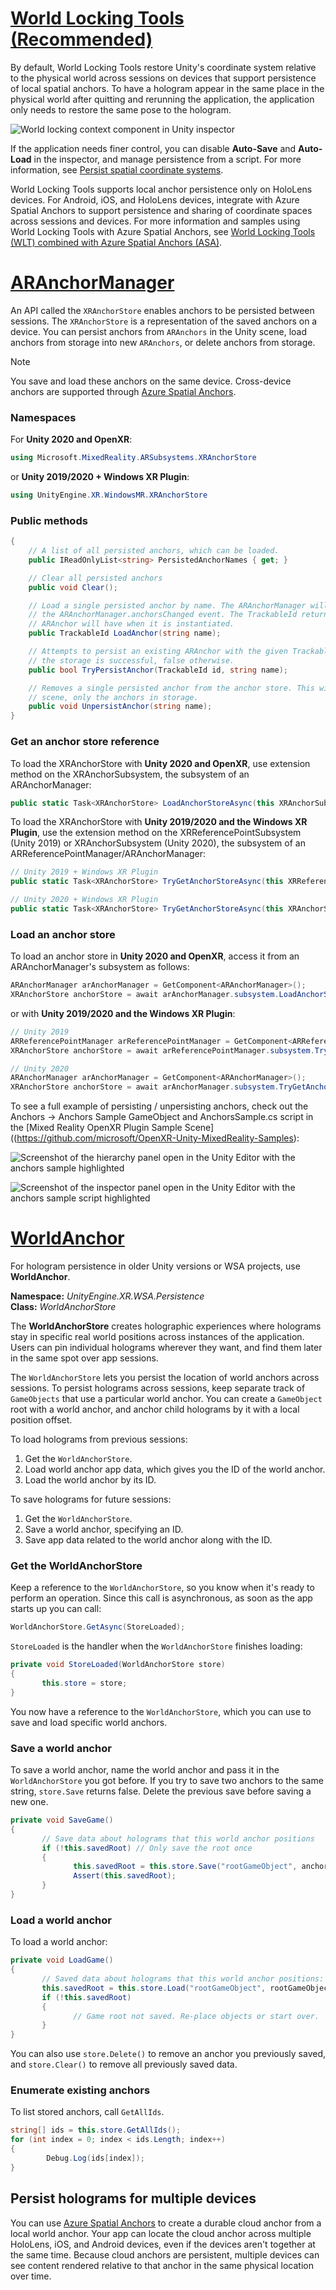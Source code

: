 # [World Locking Tools (Recommended)](#tab/wlt)

By default, World Locking Tools restore Unity's coordinate system relative to the physical world across sessions on devices that support persistence of local spatial anchors. To have a hologram appear in the same place in the physical world after quitting and rerunning the application, the application only needs to restore the same pose to the hologram.

![World locking context component in Unity inspector](../../images/world-locking-tools-img-02.png)

If the application needs finer control, you can disable **Auto-Save** and **Auto-Load** in the inspector, and manage persistence from a script. For more information, see [Persist spatial coordinate systems](/mixed-reality/world-locking-tools/documentation/concepts/advanced/persistence).

World Locking Tools supports local anchor persistence only on HoloLens devices. For Android, iOS, and HoloLens devices, integrate with Azure Spatial Anchors to support persistence and sharing of coordinate spaces across sessions and devices. For more information and samples using World Locking Tools with Azure Spatial Anchors, see [World Locking Tools (WLT) combined with Azure Spatial Anchors (ASA)](/mixed-reality/world-locking-tools/documentation/howtos/wlt_asa).

# [ARAnchorManager](#tab/anchorstore)

An API called the `XRAnchorStore` enables anchors to be persisted between sessions. The `XRAnchorStore` is a representation of the saved anchors on a device. You can persist anchors from `ARAnchors` in the Unity scene, load anchors from storage into new `ARAnchors`, or delete anchors from storage.

> [!NOTE]
> You save and load these anchors on the same device. Cross-device anchors are supported through [Azure Spatial Anchors](../../shared-experiences-in-unity.md#azure-spatial-anchors).

### Namespaces

For **Unity 2020 and OpenXR**:

```cs
using Microsoft.MixedReality.ARSubsystems.XRAnchorStore
```

or **Unity 2019/2020 + Windows XR Plugin**:

```cs
using UnityEngine.XR.WindowsMR.XRAnchorStore
```

### Public methods

```cs
{
    // A list of all persisted anchors, which can be loaded.
    public IReadOnlyList<string> PersistedAnchorNames { get; }

    // Clear all persisted anchors
    public void Clear();

    // Load a single persisted anchor by name. The ARAnchorManager will create this new anchor and report it in
    // the ARAnchorManager.anchorsChanged event. The TrackableId returned here is the same TrackableId the
    // ARAnchor will have when it is instantiated.
    public TrackableId LoadAnchor(string name);

    // Attempts to persist an existing ARAnchor with the given TrackableId to the local store. Returns true if
    // the storage is successful, false otherwise.
    public bool TryPersistAnchor(TrackableId id, string name);

    // Removes a single persisted anchor from the anchor store. This will not affect any ARAnchors in the Unity
    // scene, only the anchors in storage.
    public void UnpersistAnchor(string name);
}
```

### Get an anchor store reference

To load the XRAnchorStore with **Unity 2020 and OpenXR**, use extension method on the XRAnchorSubsystem, the subsystem of an ARAnchorManager:

``` cs
public static Task<XRAnchorStore> LoadAnchorStoreAsync(this XRAnchorSubsystem anchorSubsystem)
```

To load the XRAnchorStore with **Unity 2019/2020 and the Windows XR Plugin**, use the extension method on the XRReferencePointSubsystem (Unity 2019) or XRAnchorSubsystem (Unity 2020), the subsystem of an ARReferencePointManager/ARAnchorManager:

```cs
// Unity 2019 + Windows XR Plugin
public static Task<XRAnchorStore> TryGetAnchorStoreAsync(this XRReferencePointSubsystem anchorSubsystem);

// Unity 2020 + Windows XR Plugin
public static Task<XRAnchorStore> TryGetAnchorStoreAsync(this XRAnchorSubsystem anchorSubsystem);
```

### Load an anchor store

To load an anchor store in **Unity 2020 and OpenXR**, access it from an ARAnchorManager's subsystem as follows:

``` cs
ARAnchorManager arAnchorManager = GetComponent<ARAnchorManager>();
XRAnchorStore anchorStore = await arAnchorManager.subsystem.LoadAnchorStoreAsync();
```

or with **Unity 2019/2020 and the Windows XR Plugin**:

``` cs
// Unity 2019
ARReferencePointManager arReferencePointManager = GetComponent<ARReferencePointManager>();
XRAnchorStore anchorStore = await arReferencePointManager.subsystem.TryGetAnchorStoreAsync();

// Unity 2020
ARAnchorManager arAnchorManager = GetComponent<ARAnchorManager>();
XRAnchorStore anchorStore = await arAnchorManager.subsystem.TryGetAnchorStoreAsync();
```

To see a full example of persisting / unpersisting anchors, check out the Anchors -> Anchors Sample GameObject and AnchorsSample.cs script in the [Mixed Reality OpenXR Plugin Sample Scene]((https://github.com/microsoft/OpenXR-Unity-MixedReality-Samples):

![Screenshot of the hierarchy panel open in the Unity Editor with the anchors sample highlighted](../../images/openxr-features-img-04.png)

![Screenshot of the inspector panel open in the Unity Editor with the anchors sample script highlighted](../../images/openxr-features-img-05.png)

# [WorldAnchor](#tab/worldanchor)

For hologram persistence in older Unity versions or WSA projects, use **WorldAnchor**.

**Namespace:** *UnityEngine.XR.WSA.Persistence*<br>
**Class:** *WorldAnchorStore*

The **WorldAnchorStore** creates holographic experiences where holograms stay in specific real world positions across instances of the application. Users can pin individual holograms wherever they want, and find them later in the same spot over app sessions.

The `WorldAnchorStore` lets you persist the location of world anchors across sessions. To persist holograms across sessions, keep separate track of `GameObjects` that use a particular world anchor. You can create a `GameObject` root with a world anchor, and anchor child holograms by it with a local position offset.

To load holograms from previous sessions:

1. Get the `WorldAnchorStore`.
2. Load world anchor app data, which gives you the ID of the world anchor.
3. Load the world anchor by its ID.

To save holograms for future sessions:

1. Get the `WorldAnchorStore`.
2. Save a world anchor, specifying an ID.
3. Save app data related to the world anchor along with the ID.

### Get the WorldAnchorStore

Keep a reference to the `WorldAnchorStore`, so you know when it's ready to perform an operation. Since this call is asynchronous, as soon as the app starts up you can call:

```cs
WorldAnchorStore.GetAsync(StoreLoaded);
```

`StoreLoaded` is the handler when the `WorldAnchorStore` finishes loading:

```cs
private void StoreLoaded(WorldAnchorStore store)
{
       this.store = store;
}
```

You now have a reference to the `WorldAnchorStore`, which you can use to save and load specific world anchors.

### Save a world anchor

To save a world anchor, name the world anchor and pass it in the `WorldAnchorStore` you got before. If you try to save two anchors to the same string, `store.Save` returns false. Delete the previous save before saving a new one.

```cs
private void SaveGame()
{
       // Save data about holograms that this world anchor positions
       if (!this.savedRoot) // Only save the root once
       {
              this.savedRoot = this.store.Save("rootGameObject", anchor);
              Assert(this.savedRoot);
       }
}
```

### Load a world anchor

To load a world anchor:

```cs
private void LoadGame()
{
       // Saved data about holograms that this world anchor positions:
       this.savedRoot = this.store.Load("rootGameObject", rootGameObject);
       if (!this.savedRoot)
       {
              // Game root not saved. Re-place objects or start over.
       }
}
```

You can also use `store.Delete()` to remove an anchor you previously saved, and `store.Clear()` to remove all previously saved data.

### Enumerate existing anchors

To list stored anchors, call `GetAllIds`.

```cs
string[] ids = this.store.GetAllIds();
for (int index = 0; index < ids.Length; index++)
{
        Debug.Log(ids[index]);
}
```

## Persist holograms for multiple devices

You can use [Azure Spatial Anchors](/azure/spatial-anchors/overview) to create a durable cloud anchor from a local world anchor. Your app can locate the cloud anchor across multiple HoloLens, iOS, and Android devices, even if the devices aren't together at the same time. Because cloud anchors are persistent, multiple devices can see content rendered relative to that anchor in the same physical location over time.

